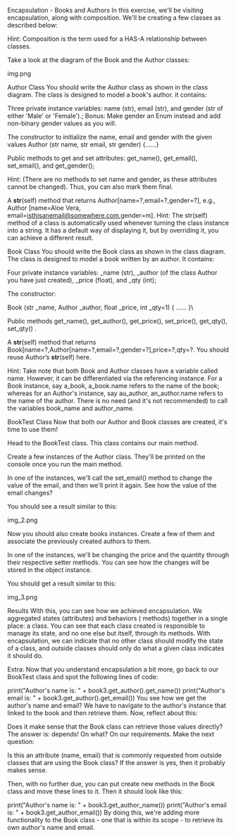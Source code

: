 Encapsulation - Books and Authors
In this exercise, we'll be visiting encapsulation, along with composition. We'll be creating a few classes as described below:

Hint: Composition is the term used for a HAS-A relationship between classes.

Take a look at the diagram of the Book and the Author classes:

img.png

Author Class
You should write the Author class as shown in the class diagram. The class is designed to model a book's author. it contains:

Three private instance variables: name (str), email (str), and gender (str of either 'Male' or 'Female').;
Bonus: Make gender an Enum instead and add non-binary gender values as you will.

The constructor to initialize the name, email and gender with the given values Author (str name, str email, str gender) {......}

Public methods to get and set attributes: get_name(), get_email(), set_email(), and get_gender();

Hint: (There are no methods to set name and gender, as these attributes cannot be changed). Thus, you can also mark them final.

A __str__(self) method that returns Author[name=?,email=?,gender=?], e.g., Author [name=Aloe Vera, email=isthisanemail@somewhere.com,gender=m].
Hint: The str(self) method of a class is automatically used whenever turning the class instance into a string. It has a default way of displaying it, but by overriding it, you can achieve a different result.

Book Class
You should write the Book class as shown in the class diagram. The class is designed to model a book written by an author. It contains:

Four private instance variables: _name (str), _author (of the class Author you have just created), _price (float), and _qty (int);

The constructor:

Book (str _name, Author _author, float _price, int _qty=1) { ...... }\

Public methods get_name(), get_author(), get_price(), set_price(), get_qty(), set_qty() .

A __str__(self) method that returns Book[name=?,Author[name=?,email=?,gender=?],price=?,qty=?. You should reuse Author’s __str__(self) here.

Hint: Take note that both Book and Author classes have a variable called name. However, it can be differentiated via the referencing instance. For a Book instance, say a_book, a_book.name refers to the name of the book; whereas for an Author's instance, say au_author, an_author.name refers to the name of the author. There is no need (and it's not recommended) to call the variables book_name and author_name.

BookTest Class
Now that both our Author and Book classes are created, it's time to use them!

Head to the BookTest class. This class contains our main method.

Create a few instances of the Author class. They'll be printed on the console once you run the main method.

In one of the instances, we'll call the set_email() method to change the value of the email, and then we'll print it again. See how the value of the email changes?

You should see a result similar to this:

img_2.png

Now you should also create books instances. Create a few of them and associate the previously created authors to them.

In one of the instances, we'll be changing the price and the quantity through their respective setter methods. You can see how the changes will be stored in the object instance.

You should get a result similar to this:

img_3.png

Results
With this, you can see how we achieved encapsulation. We aggregated states (attributes) and behaviors ( methods) together in a single place: a class. You can see that each class created is responsible to manage its state, and no one else but itself, through its methods. With encapsulation, we can indicate that no other class should modify the state of a class, and outside classes should only do what a given class indicates it should do.

Extra:
Now that you understand encapsulation a bit more, go back to our BookTest class and spot the following lines of code:

print("Author's name is: " + book3.get_author().get_name())
print("Author's email is: " + book3.get_author().get_email())
You see how we get the author's name and email? We have to navigate to the author's instance that linked to the book and then retrieve them. Now, reflect about this:

Does it make sense that the Book class can retrieve those values directly?
The answer is: depends! On what? On our requirements. Make the next question:

Is this an attribute (name, email) that is commonly requested from outside classes that are using the Book class?
If the answer is yes, then it probably makes sense.

Then, with no further due, you can put create new methods in the Book class and move these lines to it. Then it should look like this:

print("Author's name is: " + book3.get_author_name())
print("Author's email is: " + book3.get_author_email())
By doing this, we're adding more functionality to the Book class - one that is within its scope - to retrieve its own author's name and email.